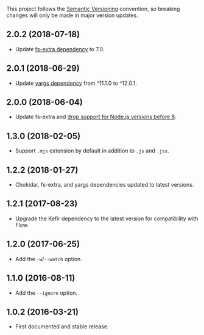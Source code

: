 This project follows the [Semantic Versioning](https://semver.org/) convention,
so breaking changes will only be made in major version updates.

## 2.0.2 (2018-07-18)

* Update [fs-extra 
dependency](https://github.com/jprichardson/node-fs-extra) to 7.0.

## 2.0.1 (2018-06-29)

* Update [yargs dependency](https://yargs.js.org/) from ^11.1.0 to ^12.0.1.

## 2.0.0 (2018-06-04)

* Update fs-extra and [drop support for Node.js versions before
8](https://github.com/jprichardson/node-fs-extra/blob/master/CHANGELOG.md#600--2018-05-01).

## 1.3.0 (2018-02-05)

* Support `.mjs` extension by default in addition to `.js` and `.jsx`.

## 1.2.2 (2018-01-27)

* Chokidar, fs-extra, and yargs dependencies updated to latest versions.

## 1.2.1 (2017-08-23)

* Upgrade the Kefir dependency to the latest version for compatibility with Flow.

## 1.2.0 (2017-06-25)

* Add the `-w`/`--watch` option.

## 1.1.0 (2016-08-11)

* Add the `--ignore` option.

## 1.0.2 (2016-03-21)

* First documented and stable release.
